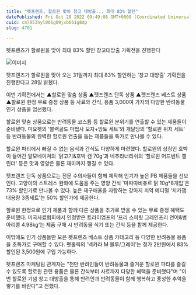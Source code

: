 ```yaml
---
title: "펫프렌즈, 할로윈 맞아 창고 대방출... 최대 83% 할인"
datePublished: Fri Oct 28 2022 09:49:08 GMT+0000 (Coordinated Universal Time)
cuid: cm7053hyl001g09jxb661g8dp
slug: 4701

---
```



펫프렌즈가 할로윈을 맞아 최대 83% 할인 창고대방출 기획전을 진행한다

![이미지](https://cdn.hashnode.com/res/hashnode/image/upload/v1739257646515/e402050f-75eb-4dbb-b0ec-74f5d05d4bba.jpeg)

펫프렌즈가 할로윈을 맞아 오는 31일까지 최대 83% 할인하는 '창고 대방출' 기획전을 진행한다고 28일 밝혔다.

이번 기획전에서는 ▲할로윈 맞춤 상품 ▲펫프렌즈 단독 상품 ▲펫프렌즈 베스트 상품 ▲할로윈 한정 무료 증정 상품 등 사료와 간식, 용품 3,000여 가지의 다양한 반려동물 인기 상품을 엄선했다.

할로윈 맞춤 상품으로는 반려동물 코스튬 등 할로윈 분위기를 연출할 수 있는 제품들이 준비됐다. 미요펫의 '블랙골드 마법사 모자+망토 세트'와 개달당의 '할로윈 위치 세트' 등 반려동물의 완벽한 할로윈 연출을 돕는 제품들을 특가로 만나볼 수 있다.

할로윈 파티에서 빠질 수 없는 음식과 간식도 다양하게 마련했다. 할로윈의 상징인 호박이 들어간 알모네이쳐의 '닭고기&호박 캔 70g'과 네추라너리쉬의 '할로윈 어드벤트 캘린더' 등은 맛과 영양은 물론 재미까지 챙길 수 있다.

펫프렌즈 단독 상품으로는 전문 수의사들이 함께 제작해 인기가 높은 PB 제품들을 선보인다. 고양이의 스트레스 완화에 도움을 주는 영양 간식 '마따따비츄르 닭 10g*8개입'은 73% 할인가로 만나볼 수 있다. 높은 재구매율을 자랑하는 강아지 치약 메디멀 '치카잼 대용량 3종세트'는 50% 할인가에 제공한다.

할로윈 한정으로 인기 제품과 함께 다른 상품을 추가로 받을 수 있는 무료 증정 혜택도 준비했다. 미국사료협회에서 인정받은 트라이엄프의 '프리 스피릿 그레인프리 연어&병아리콩 4.98kg'는 제품 구매 시 반려동물 식기 또는 간식 등을 함께 제공한다.

이밖에도 인기 상품들만 모은 펫프렌즈 베스트 상품 카테고리 등 다양한 반려동물 용품을 초특가로 구매할 수 있다. 펫홀릭의 '넥카라 M 블루/그레이'는 정가 2만원에서 83% 할인된 3,500원에 구입 가능하다.

펫프렌즈 마케팅팀 관계자는 "천만 반려인들이 반려동물과 즐거운 할로윈 파티를 즐길 수 있도록 할로윈 관련 용품은 물론 간식부터 사료까지 다양한 혜택을 준비했다"며 "이번 할로윈 기념 창고 대방출을 통해 반려인과 반려동물이 함께 행복하고 풍성한 추억을 쌓기를 바란다"고 전했다.